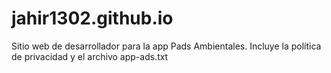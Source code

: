 # jahir1302.github.io
Sitio web de desarrollador para la app Pads Ambientales. Incluye la política de privacidad y el archivo app-ads.txt
